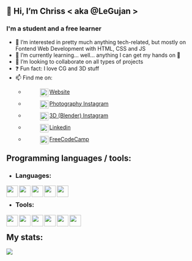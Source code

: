 ## **👋 Hi, I’m Chriss < aka @LeGujan >**

### I'm a student and a free learner
- 👀 I’m interested in pretty much anything tech-related, but mostly on Fontend Web Development with HTML, CSS and JS
- 🌱 I’m currently learning... well... anything I can get my hands on 🤣
- 💞️ I’m looking to collaborate on all types of projects
- ❓  Fun fact: I love CG and 3D stuff
- 📫 Find me on:
    - [<figure><img align="left" width="22px" src="https://cdn-icons.flaticon.com/png/512/3059/premium/3059997.png?token=exp=1649543664~hmac=2a22393e34ea83eca3f4a773c470b50d" target="_blank" /><figcaption>Website</figcaption></figure>][website]
    - [<figure><img align="left" width="22px" src="https://cdn-icons-png.flaticon.com/512/174/174855.png" target="_blank" /><figcaption>Photography Instagram</figcaption></figure>][instagram-cgphoto]
    - [<figure><img align="left" width="22px" src="https://cdn-icons-png.flaticon.com/512/174/174855.png" target="_blank" /><figcaption>3D (Blender) Instagram</figcaption></figure>][instagram-cgblender]
    - [<figure><img align="left" width="22px" src="https://cdn-icons.flaticon.com/png/512/3536/premium/3536505.png?token=exp=1649543503~hmac=65605085c74f08b39fc716a27f141f41" target="_blank" /><figcaption>Linkedin</figcaption></figure>][linkedin]
    - [<figure><img align="left" width="22px" src="https://cdn-icons-png.flaticon.com/512/876/876019.png" target="_blank" /><figcaption>FreeCodeCamp</figcaption></figure>][freecodecamp]

## Programming languages / tools:
- ### Languages:
<img align="left" width="30px" src="https://cdn-icons-png.flaticon.com/512/6132/6132222.png" />
<img align="left" width="30px" src="https://cdn-icons-png.flaticon.com/512/6132/6132221.png" />
<img align="left" width="30px" src="https://cdn-icons-png.flaticon.com/512/174/174854.png" />
<img align="left" width="30px" src="https://cdn-icons-png.flaticon.com/512/732/732190.png" />
<img align="left" width="30px" src="https://cdn-icons-png.flaticon.com/512/1199/1199124.png" />

<br />

- ### Tools:
<img align="left" width="30px" src="https://cdn-icons-png.flaticon.com/512/906/906324.png" />
<img align="left" width="30px" src="https://cdn-icons-png.flaticon.com/512/5969/5969346.png" />
<img align="left" width="30px" src="https://img.icons8.com/fluency/344/blender-3d.png" />
<img align="left" width="30px" src="https://cdn-icons.flaticon.com/png/512/5611/premium/5611064.png?token=exp=1649545646~hmac=96126f202a4f56df7dc9db478bb008e6" />
<img align="left" width="30px" src="https://cdn-icons-png.flaticon.com/512/2111/2111628.png" />
<img align="left" width="30px" src="https://cdn-icons.flaticon.com/png/512/3488/premium/3488435.png?token=exp=1649546256~hmac=b8fe6356138cad3910ca4f1e1009b04f" />

<br />

## My stats:

<img aligh="left" src="https://github-readme-stats.vercel.app/api?username=LeGujan&hide=contribs,prs">

<br />
<br />

[website]: https://cgphoto.ro/
[instagram-cgphoto]: https://www.instagram.com/legujan.cgphoto/
[instagram-cgblender]: https://www.instagram.com/legujan.cgblender/
[linkedin]: https://www.linkedin.com/in/cristian-gujan-3b8a641b0/
[freecodecamp]: https://www.freecodecamp.org/LeGujan
